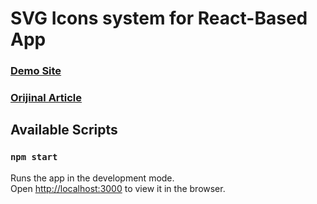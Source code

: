 # SVG Icons system for React-Based App

### [Demo Site](https://icon-system.serhiibilous.com/)
### [Orijinal Article](https://serhiibilous.medium.com/)

## Available Scripts

### `npm start`

Runs the app in the development mode.\
Open [http://localhost:3000](http://localhost:3000) to view it in the browser.

